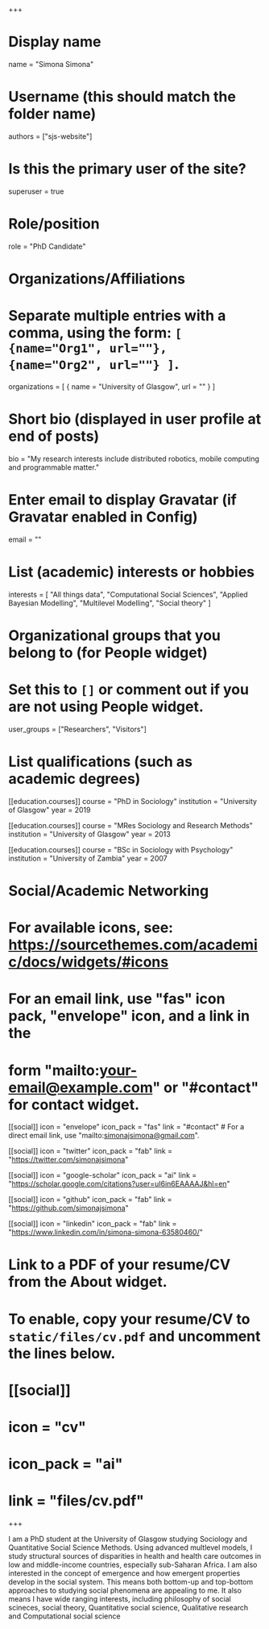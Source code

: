 +++
# Display name
name = "Simona Simona"

# Username (this should match the folder name)
authors = ["sjs-website"]

# Is this the primary user of the site?
superuser = true

# Role/position
role = "PhD Candidate"

# Organizations/Affiliations
#   Separate multiple entries with a comma, using the form: `[ {name="Org1", url=""}, {name="Org2", url=""} ]`.
organizations = [ { name = "University of Glasgow", url = "" } ]

# Short bio (displayed in user profile at end of posts)
bio = "My research interests include distributed robotics, mobile computing and programmable matter."

# Enter email to display Gravatar (if Gravatar enabled in Config)
email = ""

# List (academic) interests or hobbies
interests = [
  "All things data",
  "Computational Social Sciences",
  "Applied Bayesian Modelling",
  "Multilevel Modelling",
  "Social theory"
]

# Organizational groups that you belong to (for People widget)
#   Set this to `[]` or comment out if you are not using People widget.
user_groups = ["Researchers", "Visitors"]

# List qualifications (such as academic degrees)
[[education.courses]]
  course = "PhD in Sociology"
  institution = "University of Glasgow"
  year = 2019

[[education.courses]]
  course = "MRes Sociology and Research Methods"
  institution = "University of Glasgow"
  year = 2013

[[education.courses]]
  course = "BSc in Sociology with Psychology"
  institution = "University of Zambia"
  year = 2007

# Social/Academic Networking
# For available icons, see: https://sourcethemes.com/academic/docs/widgets/#icons
#   For an email link, use "fas" icon pack, "envelope" icon, and a link in the
#   form "mailto:your-email@example.com" or "#contact" for contact widget.

[[social]]
  icon = "envelope"
  icon_pack = "fas"
  link = "#contact"  # For a direct email link, use "mailto:simonajsimona@gmail.com".

[[social]]
  icon = "twitter"
  icon_pack = "fab"
  link = "https://twitter.com/simonajsimona"

[[social]]
  icon = "google-scholar"
  icon_pack = "ai"
  link = "https://scholar.google.com/citations?user=uI6in6EAAAAJ&hl=en"

[[social]]
  icon = "github"
  icon_pack = "fab"
  link = "https://github.com/simonajsimona"
  
 [[social]]
  icon = "linkedin"
  icon_pack = "fab"
  link = "https://www.linkedin.com/in/simona-simona-63580460/" 
  

# Link to a PDF of your resume/CV from the About widget.
# To enable, copy your resume/CV to `static/files/cv.pdf` and uncomment the lines below.
# [[social]]
#   icon = "cv"
#   icon_pack = "ai"
#   link = "files/cv.pdf"

+++

I am a PhD student at the University of Glasgow studying Sociology and Quantitative Social Science Methods. Using advanced multlevel models, I study structural sources of disparities in health and health care outcomes in low and middle-income countries, especially sub-Saharan Africa. I am also interested in the concept of emergence and how emergent properties develop in the social system. This means both bottom-up and top-bottom approaches to studying social phenomena are appealing to me. It also means I have wide ranging interests, including philosophy of social scineces, social theory, Quantitative social science, Qualitative research and Computational social science

